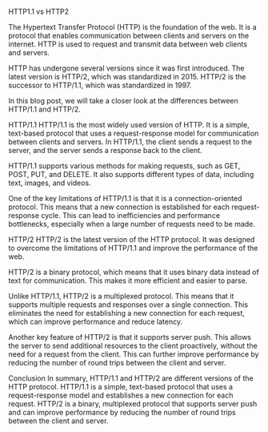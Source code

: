 HTTP1.1 vs HTTP2

The Hypertext Transfer Protocol (HTTP) is the foundation of the web. It is a protocol that enables communication between clients and servers on the internet. HTTP is used to request and transmit data between web clients and servers.

HTTP has undergone several versions since it was first introduced. The latest version is HTTP/2, which was standardized in 2015. HTTP/2 is the successor to HTTP/1.1, which was standardized in 1997.

In this blog post, we will take a closer look at the differences between HTTP/1.1 and HTTP/2.

HTTP/1.1
HTTP/1.1 is the most widely used version of HTTP. It is a simple, text-based protocol that uses a request-response model for communication between clients and servers. In HTTP/1.1, the client sends a request to the server, and the server sends a response back to the client.

HTTP/1.1 supports various methods for making requests, such as GET, POST, PUT, and DELETE. It also supports different types of data, including text, images, and videos.

One of the key limitations of HTTP/1.1 is that it is a connection-oriented protocol. This means that a new connection is established for each request-response cycle. This can lead to inefficiencies and performance bottlenecks, especially when a large number of requests need to be made.

HTTP/2
HTTP/2 is the latest version of the HTTP protocol. It was designed to overcome the limitations of HTTP/1.1 and improve the performance of the web.

HTTP/2 is a binary protocol, which means that it uses binary data instead of text for communication. This makes it more efficient and easier to parse.

Unlike HTTP/1.1, HTTP/2 is a multiplexed protocol. This means that it supports multiple requests and responses over a single connection. This eliminates the need for establishing a new connection for each request, which can improve performance and reduce latency.

Another key feature of HTTP/2 is that it supports server push. This allows the server to send additional resources to the client proactively, without the need for a request from the client. This can further improve performance by reducing the number of round trips between the client and server.

Conclusion
In summary, HTTP/1.1 and HTTP/2 are different versions of the HTTP protocol. HTTP/1.1 is a simple, text-based protocol that uses a request-response model and establishes a new connection for each request. HTTP/2 is a binary, multiplexed protocol that supports server push and can improve performance by reducing the number of round trips between the client and server.
